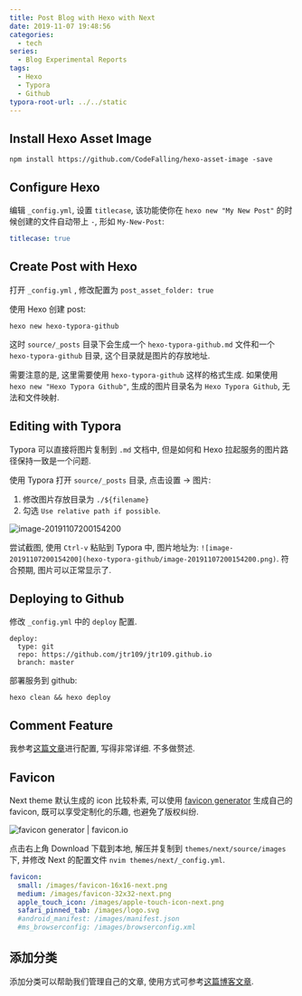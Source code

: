```yaml
---
title: Post Blog with Hexo with Next
date: 2019-11-07 19:48:56
categories:
  - tech
series:
  - Blog Experimental Reports
tags:
  - Hexo
  - Typora
  - Github
typora-root-url: ../../static
---
```


## Install Hexo Asset Image

```shell
npm install https://github.com/CodeFalling/hexo-asset-image -save
```

## Configure Hexo

编辑 `_config.yml`, 设置 `titlecase`, 该功能使你在 `hexo new "My New Post"`  的时候创建的文件自动带上 `-`, 形如 `My-New-Post`:

```yml
titlecase: true
```

## Create Post with Hexo

打开 `_config.yml` , 修改配置为 `post_asset_folder: true`

使用 Hexo 创建 post:

```shell
hexo new hexo-typora-github
```

这时 `source/_posts` 目录下会生成一个 `hexo-typora-github.md` 文件和一个 `hexo-typora-github` 目录, 这个目录就是图片的存放地址.

需要注意的是, 这里需要使用 `hexo-typora-github` 这样的格式生成. 如果使用 `hexo new "Hexo Typora Github"`, 生成的图片目录名为 `Hexo Typora Github`, 无法和文件映射.

## Editing with Typora

Typora 可以直接将图片复制到 `.md` 文档中, 但是如何和 Hexo 拉起服务的图片路径保持一致是一个问题.

使用 Typora 打开 `source/_posts` 目录, 点击设置 -> 图片:

1. 修改图片存放目录为 `./${filename}`
2. 勾选 `Use relative path if possible`.

![image-20191107200154200](/images/hexo-typora-github.assets/image-20191107200154200.png)

尝试截图, 使用 `Ctrl-v` 粘贴到 Typora 中, 图片地址为: `![image-20191107200154200](hexo-typora-github/image-20191107200154200.png)`. 符合预期, 图片可以正常显示了.

## Deploying to Github

修改 `_config.yml` 中的 `deploy` 配置.

```shell
deploy:
  type: git
  repo: https://github.com/jtr109/jtr109.github.io
  branch: master 
```

 部署服务到 github:

```shell
hexo clean && hexo deploy
```

## Comment Feature

我参考[这篇文章](https://www.jianshu.com/p/d68de067ea74)进行配置, 写得非常详细. 不多做赘述.

## Favicon

Next theme 默认生成的 icon 比较朴素, 可以使用 [favicon generator](https://favicon.io/favicon-generator/) 生成自己的 favicon, 既可以享受定制化的乐趣, 也避免了版权纠纷.

![favicon generator | favicon.io](/images/hexo-typora-github.assets/image-20191109115147241.png)

点击右上角 Download 下载到本地, 解压并复制到 `themes/next/source/images` 下, 并修改 Next 的配置文件 `nvim themes/next/_config.yml`.

```yml
favicon:
  small: /images/favicon-16x16-next.png
  medium: /images/favicon-32x32-next.png
  apple_touch_icon: /images/apple-touch-icon-next.png
  safari_pinned_tab: /images/logo.svg
  #android_manifest: /images/manifest.json
  #ms_browserconfig: /images/browserconfig.xml
```

## 添加分类

添加分类可以帮助我们管理自己的文章, 使用方式可参考[这篇博客文章](https://whx4j8.github.io/2016/03/16/hexo-next-%E6%B7%BB%E5%8A%A0%E4%B8%BA%E6%96%87%E7%AB%A0%E6%B7%BB%E5%8A%A0%E5%88%86%E7%B1%BB/).
